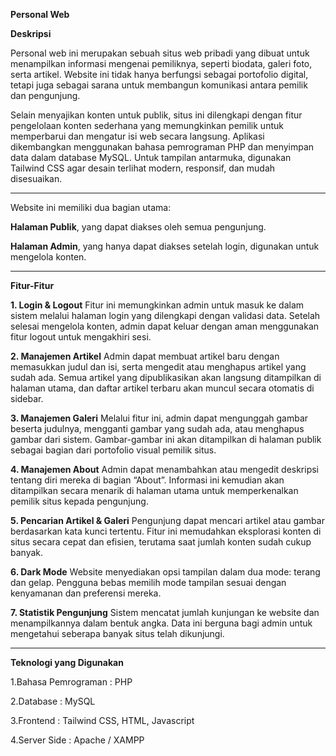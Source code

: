 **Personal Web**

**Deskripsi**

Personal web ini merupakan sebuah situs web pribadi yang dibuat untuk menampilkan informasi mengenai pemiliknya, seperti biodata, galeri foto, serta artikel. Website ini tidak hanya berfungsi sebagai portofolio digital, tetapi juga sebagai sarana untuk membangun komunikasi antara pemilik dan pengunjung.

Selain menyajikan konten untuk publik, situs ini dilengkapi dengan fitur pengelolaan konten sederhana yang memungkinkan pemilik untuk memperbarui dan mengatur isi web secara langsung. Aplikasi dikembangkan menggunakan bahasa pemrograman PHP dan menyimpan data dalam database MySQL. Untuk tampilan antarmuka, digunakan Tailwind CSS agar desain terlihat modern, responsif, dan mudah disesuaikan.
____________________________________________________________________________________________________________________________________________________________________________

Website ini memiliki dua bagian utama:

**Halaman Publik**, yang dapat diakses oleh semua pengunjung.

**Halaman Admin**, yang hanya dapat diakses setelah login, digunakan untuk mengelola konten.
_________________________________________________________________________________________________________________________________________________________________________________
**Fitur-Fitur**

**1. Login & Logout**
Fitur ini memungkinkan admin untuk masuk ke dalam sistem melalui halaman login yang dilengkapi dengan validasi data. Setelah selesai mengelola konten, admin dapat keluar dengan aman menggunakan fitur logout untuk mengakhiri sesi.

**2. Manajemen Artikel**
Admin dapat membuat artikel baru dengan memasukkan judul dan isi, serta mengedit atau menghapus artikel yang sudah ada. Semua artikel yang dipublikasikan akan langsung ditampilkan di halaman utama, dan daftar artikel terbaru akan muncul secara otomatis di sidebar.

**3. Manajemen Galeri**
Melalui fitur ini, admin dapat mengunggah gambar beserta judulnya, mengganti gambar yang sudah ada, atau menghapus gambar dari sistem. Gambar-gambar ini akan ditampilkan di halaman publik sebagai bagian dari portofolio visual pemilik situs.

**4. Manajemen About**
Admin dapat menambahkan atau mengedit deskripsi tentang diri mereka di bagian “About”. Informasi ini kemudian akan ditampilkan secara menarik di halaman utama untuk memperkenalkan pemilik situs kepada pengunjung.

**5. Pencarian Artikel & Galeri**
Pengunjung dapat mencari artikel atau gambar berdasarkan kata kunci tertentu. Fitur ini memudahkan eksplorasi konten di situs secara cepat dan efisien, terutama saat jumlah konten sudah cukup banyak.

**6. Dark Mode**
Website menyediakan opsi tampilan dalam dua mode: terang dan gelap. Pengguna bebas memilih mode tampilan sesuai dengan kenyamanan dan preferensi mereka.

**7. Statistik Pengunjung**
Sistem mencatat jumlah kunjungan ke website dan menampilkannya dalam bentuk angka. Data ini berguna bagi admin untuk mengetahui seberapa banyak situs telah dikunjungi.
____________________________________________________________________________________________________________________________________________________________________________

**Teknologi yang Digunakan**

1.Bahasa Pemrograman : PHP

2.Database : MySQL

3.Frontend : Tailwind CSS, HTML, Javascript

4.Server Side : Apache / XAMPP
